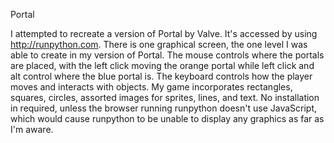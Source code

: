 Portal

I attempted to recreate a version of Portal by Valve. It's accessed by using http://runpython.com. There is one graphical screen, the one level I was able to create in my version of Portal. The mouse controls where the portals are placed, with the left click moving the orange portal while left click and alt control where the blue portal is. The keyboard controls how the player moves and interacts with objects. My game incorporates rectangles, squares, circles, assorted images for sprites, lines, and text. No installation in required, unless the browser running runpython doesn't use JavaScript, which would cause runpython to be unable to display any graphics as far as I'm aware.
